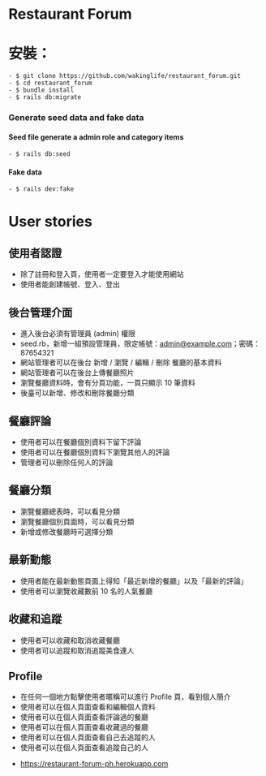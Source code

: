
# Restaurant Forum

# 安裝：

```
- $ git clone https://github.com/wakinglife/restaurant_forum.git
- $ cd restaurant_forum
- $ bundle install
- $ rails db:migrate
```
### Generate seed data and fake data
#### Seed file generate a admin role and category items
```
- $ rails db:seed
```
#### Fake data   
```
- $ rails dev:fake
```
# User stories
## 使用者認證
- 除了註冊和登入頁，使用者一定要登入才能使用網站
- 使用者能創建帳號、登入、登出 
## 後台管理介面
- 進入後台必須有管理員 (admin) 權限
- seed.rb，新增一組預設管理員，限定帳號：admin@example.com；密碼：87654321
- 網站管理者可以在後台 新增 / 瀏覽 / 編輯 / 刪除 餐廳的基本資料
- 網站管理者可以在後台上傳餐廳照片
- 瀏覽餐廳資料時，會有分頁功能，一頁只顯示 10 筆資料
- 後臺可以新增、修改和刪除餐廳分類
## 餐廳評論
- 使用者可以在餐廳個別資料下留下評論
- 使用者可以在餐廳個別資料下瀏覽其他人的評論
- 管理者可以刪除任何人的評論
## 餐廳分類
- 瀏覽餐廳總表時，可以看見分類
- 瀏覽餐廳個別頁面時，可以看見分類
- 新增或修改餐廳時可選擇分類
## 最新動態
- 使用者能在最新動態頁面上得知「最近新增的餐廳」以及「最新的評論」
- 使用者可以瀏覽收藏數前 10 名的人氣餐廳
## 收藏和追蹤
- 使用者可以收藏和取消收藏餐廳
- 使用者可以追蹤和取消追蹤美食達人
## Profile
- 在任何一個地方點擊使用者暱稱可以進行 Profile 頁，看到個人簡介
- 使用者可以在個人頁面查看和編輯個人資料 
- 使用者可以在個人頁面查看評論過的餐廳
- 使用者可以在個人頁面查看收藏過的餐廳
- 使用者可以在個人頁面查看自己去追蹤的人
- 使用者可以在個人頁面查看追蹤自己的人

* https://restaurant-forum-ph.herokuapp.com

